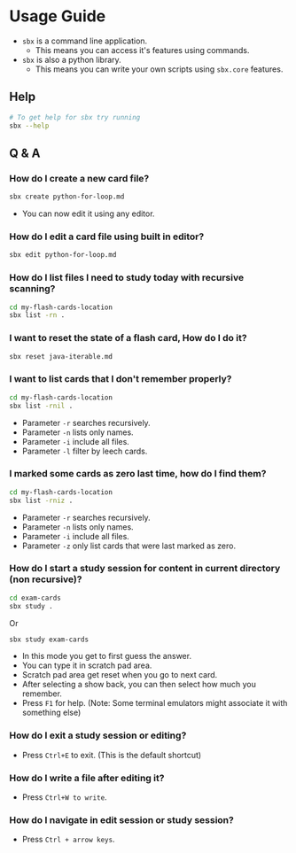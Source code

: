 # Usage Guide

* `sbx` is a command line application. 
	* This means you can access it's features using commands.
* `sbx` is also a python library.
	* This means you can write your own scripts using `sbx.core` features.

## Help

```bash
# To get help for sbx try running
sbx --help
```

## Q & A

### How do I create a new card file?

```bash
sbx create python-for-loop.md
```
* You can now edit it using any editor.

### How do I edit a card file using built in editor?

```bash
sbx edit python-for-loop.md
```

### How do I list files I need to study today with recursive scanning?

```bash
cd my-flash-cards-location
sbx list -rn .
```

### I want to reset the state of a flash card, How do I do it?

```bash
sbx reset java-iterable.md
```

### I want to list cards that I don't remember properly?

```bash
cd my-flash-cards-location
sbx list -rnil .
```

* Parameter `-r` searches recursively.
* Parameter `-n` lists only names.
* Parameter `-i` include all files.
* Parameter `-l` filter by leech cards.

### I marked some cards as zero last time, how do I find them?

```bash
cd my-flash-cards-location
sbx list -rniz .
```

* Parameter `-r` searches recursively.
* Parameter `-n` lists only names.
* Parameter `-i` include all files.
* Parameter `-z` only list cards that were last marked as zero.

### How do I start a study session for content in current directory (non recursive)?

```bash
cd exam-cards
sbx study .
```

Or 

```bash
sbx study exam-cards
```

* In this mode you get to first guess the answer.
* You can type it in scratch pad area.
* Scratch pad area get reset when you go to next card.
* After selecting a show back, you can then select how much you remember.
* Press `F1` for help. (Note: Some terminal emulators might associate it with something else)


### How do I exit a study session or editing?

* Press `Ctrl+E` to exit. (This is the default shortcut)


### How do I write a file after editing it?

* Press `Ctrl+W to write`.

### How do I navigate in edit session or study session?

* Press `Ctrl + arrow keys`.
